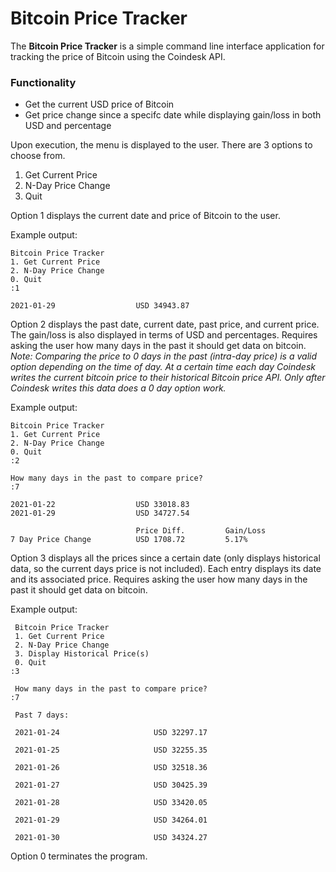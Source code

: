 # Bitcoin Price Tracker
The **Bitcoin Price Tracker** is a simple command line interface application for tracking the price of Bitcoin using the Coindesk API.

### Functionality
- Get the current USD price of Bitcoin
- Get price change since a specifc date while displaying gain/loss in both USD and percentage

Upon execution, the menu is displayed to the user. There are 3 options to choose from.

1. Get Current Price
2. N-Day Price Change
0. Quit

Option 1 displays the current date and price of Bitcoin to the user.

Example output:

```
Bitcoin Price Tracker
1. Get Current Price
2. N-Day Price Change
0. Quit
:1

2021-01-29                  USD 34943.87
```

Option 2 displays the past date, current date, past price, and current price. The gain/loss is also displayed in terms of USD and percentages. Requires asking the user how many days in the past it should get data on bitcoin. *Note: Comparing the price to 0 days in the past (intra-day price) is a valid option depending on the time of day. At a certain time each day Coindesk writes the current bitcoin price to their historical Bitcoin price API. Only after Coindesk writes this data does a 0 day option work.* 

Example output:

```
Bitcoin Price Tracker
1. Get Current Price
2. N-Day Price Change
0. Quit
:2

How many days in the past to compare price?
:7

2021-01-22                  USD 33018.83
2021-01-29                  USD 34727.54

                            Price Diff.         Gain/Loss
7 Day Price Change          USD 1708.72         5.17%
```

Option 3 displays all the prices since a certain date (only displays historical data, so the current days price is not included). Each entry displays its date and its associated price. Requires asking the user how many days in the past it should get data on bitcoin.

Example output:

```
 Bitcoin Price Tracker
 1. Get Current Price
 2. N-Day Price Change
 3. Display Historical Price(s)
 0. Quit
:3

 How many days in the past to compare price?
:7

 Past 7 days: 

 2021-01-24                     USD 32297.17 
                
 2021-01-25                     USD 32255.35 
                
 2021-01-26                     USD 32518.36 
                
 2021-01-27                     USD 30425.39 
                
 2021-01-28                     USD 33420.05 
                
 2021-01-29                     USD 34264.01 
                
 2021-01-30                     USD 34324.27 
```

Option 0 terminates the program.
